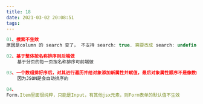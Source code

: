 ```yaml
---
title: 18
date: 2021-03-02 20:08:51
tags:
---
```


```js
01、搜索不生效
原因是column 的 search 变了， 不支持 search: true. 需要改成 search: undefined
```

```js
02、基于整体按名称排序则后端做
    基于分页的每一页按名称排序可前端做
```

```js
03、一个数组排好序后，对其进行遍历并给对象添加新属性并赋值，最后对象属性顺序不是像数组那样
    因为JSON是会自动排序的
```

```js
04、
Form.Item里面很纯粹，只能是Input，有其他jsx元素，则Form表单的默认值不生效

```
